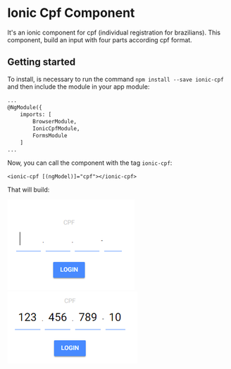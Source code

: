 # Ionic Cpf Component
It's an ionic component for cpf (individual registration for brazilians). This component, build an input with four parts according cpf format.

## Getting started
To install, is necessary to run the command `npm install --save ionic-cpf` and then include the module in your app module:
	
	...
	@NgModule({
    	imports: [
    		BrowserModule,
    		IonicCpfModule,
    		FormsModule
    	]
	...

Now, you can call the component with the tag `ionic-cpf`:

	<ionic-cpf [(ngModel)]="cpf"></ionic-cpf>
	
That will build:

![Screen 01](https://raw.githubusercontent.com/marcelorafaelfeil/ionic-cpf/developer/example/assets/cpf-example-01.png)
![Screen 02](https://raw.githubusercontent.com/marcelorafaelfeil/ionic-cpf/developer/example/assets/cpf-example-02.png)
